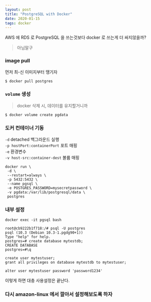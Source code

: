 ```yaml
---
layout: post
title: "PostgreSQL with Docker"
date: 2020-01-15
tags: docker
---
```


AWS 에 RDS 로 PostgreSQL 을 쓰는것보다 docker 로 쓰는게 더 싸지않을까?
> 아님말구

### image pull
먼저 최-신 이미지부터 땡기자
``` shell
$ docker pull postgres
```

### `volume` 생성
> docker 삭제 시, 데이터를 유지할거니까

``` shell
$ docker volume create pgdata
```

### 도커 컨테이너 기동
`-d` detached 백그라운드 실행  
`-p hostPort:containerPort` 포트 매핑  
`-e` 환경변수  
`-v host-src:container-dest` 볼륨 매핑

``` shell
docker run \
 -d \
 --restart=always \
 -p 5432:5432 \
 --name pgsql \
 -e POSTGRES_PASSWORD=mysecretpassword \
 -v pgdata:/var/lib/postgresql/data \
 postgres

```

### 내부 설정
``` shell
docker exec -it pgsql bash

root@cb9222b1f718:/# psql -U postgres
psql (10.3 (Debian 10.3-1.pgdg90+1))
Type "help" for help.
postgres=# create database mytestdb;
CREATE DATABASE
postgres=#\q

create user mytestuser;
grant all privileges on database mytestdb to mytestuser;

alter user mytestuser password 'password1234'
```

이렇게 하면 대충 사용설정은 끝난다.


### 다시 amazon-linux 에서 깔아서 설정해보도록 하자

